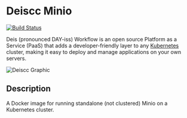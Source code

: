 # Deiscc Minio
[![Build Status](https://travis-ci.org/deiscc/minio.svg?branch=master)](https://travis-ci.org/deiscc/minio)

Deis (pronounced DAY-iss) Workflow is an open source Platform as a Service (PaaS) that adds a developer-friendly layer to any [Kubernetes](http://kubernetes.io) cluster, making it easy to deploy and manage applications on your own servers.

![Deiscc Graphic](https://getdeis.blob.core.windows.net/get-deis/deis-graphic-small.png)

## Description
A Docker image for running standalone (not clustered) Minio on a Kubernetes cluster.